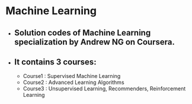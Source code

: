 # Machine Learning 

* ## Solution codes of Machine Learning specialization by Andrew NG on Coursera.
* ## It contains 3 courses:
   + Course1 : Supervised Machine Learning
   + Course2 : Advanced Learning Algorithms
   + Course3 : Unsupervised Learning, Recommenders, Reinforcement Learning

